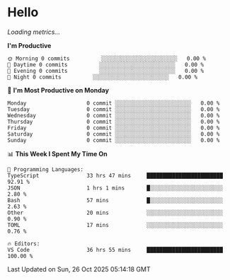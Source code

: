 # Hello

<!-- METRICS:START -->
<p><em>Loading metrics…</em></p>
<!-- METRICS:END -->

<!--START_SECTION:waka-->
**I'm Productive**

```text
🌞 Morning 0 commits          ░░░░░░░░░░░░░░░░░░░░░░░░   0.00 % 
🌆 Daytime 0 commits          ░░░░░░░░░░░░░░░░░░░░░░░░   0.00 % 
🌃 Evening 0 commits          ░░░░░░░░░░░░░░░░░░░░░░░░   0.00 % 
🌙 Night 0 commits          ░░░░░░░░░░░░░░░░░░░░░░░░   0.00 % 
```
📅 **I'm Most Productive on Monday**

```text
Monday                   0 commit ░░░░░░░░░░░░░░░░░░░░░░░░   0.00 % 
Tuesday                  0 commit ░░░░░░░░░░░░░░░░░░░░░░░░   0.00 % 
Wednesday                0 commit ░░░░░░░░░░░░░░░░░░░░░░░░   0.00 % 
Thursday                 0 commit ░░░░░░░░░░░░░░░░░░░░░░░░   0.00 % 
Friday                   0 commit ░░░░░░░░░░░░░░░░░░░░░░░░   0.00 % 
Saturday                 0 commit ░░░░░░░░░░░░░░░░░░░░░░░░   0.00 % 
Sunday                   0 commit ░░░░░░░░░░░░░░░░░░░░░░░░   0.00 % 
```

📊 **This Week I Spent My Time On**

```text
💬 Programming Languages: 
TypeScript               33 hrs 47 mins     ████████████████████████   92.91 % 
JSON                     1 hrs 1 mins       █░░░░░░░░░░░░░░░░░░░░░░░   2.80 % 
Bash                     57 mins            █░░░░░░░░░░░░░░░░░░░░░░░   2.63 % 
Other                    20 mins            ░░░░░░░░░░░░░░░░░░░░░░░░   0.90 % 
TOML                     17 mins            ░░░░░░░░░░░░░░░░░░░░░░░░   0.76 % 

🔥 Editors: 
VS Code                  36 hrs 55 mins     ████████████████████████   100.00 % 
```

 Last Updated on Sun, 26 Oct 2025 05:14:18 GMT
<!--END_SECTION:waka-->

